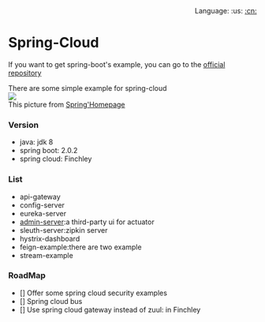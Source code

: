 <div align="right">
  Language: 
  :us:
  <a title="Chinese" href="README-CN.md">:cn:</a>
</div>

# Spring-Cloud

If you want to get spring-boot's example, you can go to the [official repository](https://github.com/spring-projects/spring-boot)    

There are some simple example for spring-cloud   
![](https://spring.io/img/homepage/diagram-distributed-systems.svg)    
This picture from [Spring'Homepage](https://spring.io/)   

### Version 
- java: jdk 8
- spring boot: 2.0.2
- spring cloud: Finchley

### List
- api-gateway
- config-server
- eureka-server
- [admin-server](https://github.com/codecentric/spring-boot-admin):a third-party ui for actuator
- sleuth-server:zipkin server
- hystrix-dashboard
- feign-example:there are two example
- stream-example

### RoadMap
- [] Offer some spring cloud security examples
- [] Spring cloud bus
- [] Use spring cloud gateway instead of zuul: in Finchley

